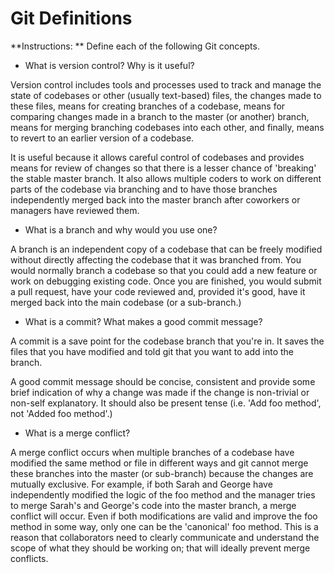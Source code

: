 # Git Definitions

**Instructions: ** Define each of the following Git concepts.

* What is version control?  Why is it useful?

Version control includes tools and processes used to track and 
manage the state of codebases or other (usually text-based) 
files, the changes made to these files, means for creating 
branches of a codebase, means for comparing changes made in a
branch to the master (or another) branch, means for merging
branching codebases into each other, and finally, means to revert
to an earlier version of a codebase.

It is useful because it allows careful control of codebases and
provides means for review of changes so that there is a lesser
chance of 'breaking' the stable master branch. It also allows
multiple coders to work on different parts of the codebase
via branching and to have those branches independently merged
back into the master branch after coworkers or managers have
reviewed them.


* What is a branch and why would you use one?

A branch is an independent copy of a codebase that can be freely
modified without directly affecting the codebase that it was 
branched from. You would normally branch a codebase so that you
could add a new feature or work on debugging existing code. Once
you are finished, you would submit a pull request, have your code
reviewed and, provided it's good, have it merged back into the
main codebase (or a sub-branch.) 


* What is a commit? What makes a good commit message?

A commit is a save point for the codebase branch that you're in.
It saves the files that you have modified and told git that you
want to add into the branch.

A good commit message should be concise, consistent and provide
some brief indication of why a change was made if the change is
non-trivial or non-self explanatory. It should also be present
tense (i.e. 'Add foo method', not 'Added foo method'.)


* What is a merge conflict?

A merge conflict occurs when multiple branches of a codebase 
have modified the same method or file in different ways and git 
cannot merge these branches into the master (or sub-branch) because
the changes are mutually exclusive. For example, if both Sarah
and George have independently modified the logic of the foo 
method and the manager tries to merge Sarah's and George's code
into the master branch, a merge conflict will occur. Even if both
modifications are valid and improve the foo method in some way, 
only one can be the 'canonical' foo method. This is a reason that collaborators need to clearly communicate and understand the scope 
of what they should be working on; that will ideally prevent 
merge conflicts.
